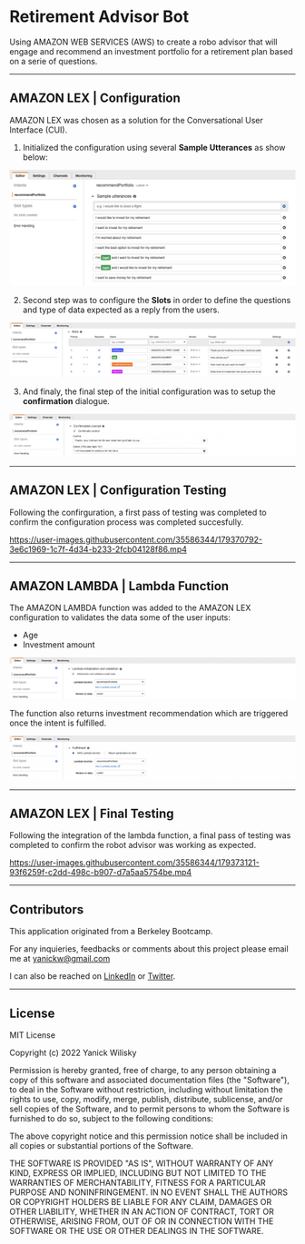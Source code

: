 # Retirement Advisor Bot
Using AMAZON WEB SERVICES (AWS) to create a robo advisor that will engage and recommend an investment portfolio for a retirement plan based on a serie of questions.

----------

## AMAZON LEX | Configuration
AMAZON LEX was chosen as a solution for the Conversational User Interface (CUI). 

1. Initialized the configuration using several **Sample Utterances** as show below:

![Sample_Utterances](./images/Sample_Utterances.png)

2. Second step was to configure the **Slots** in order to define the questions and type of data expected as a reply from the users.

![Slots](./images/Slots.png)

3. And finaly, the final step of the initial configuration was to setup the **confirmation** dialogue.

![Confirmation_Prompt](./images/Confirmation_Prompt.png)

----------

## AMAZON LEX | Configuration Testing
Following the confirguration, a first pass of testing was completed to confirm the configuration process was completed succesfully.

https://user-images.githubusercontent.com/35586344/179370792-3e6c1969-1c7f-4d34-b233-2fcb04128f86.mp4

----------

## AMAZON LAMBDA | Lambda Function

The AMAZON LAMBDA function was added to the AMAZON LEX configuration to validates the data some of the user inputs:
- Age
- Investment amount

![Confirmation_Prompt](./images/Lambda_initialisation.png)


The function also returns investment recommendation which are triggered once the intent is fulfilled.

![Confirmation_Prompt](./images/Fulfillement.png)

----------

## AMAZON LEX | Final Testing
Following the integration of the lambda function, a final pass of testing was completed to confirm the robot advisor was working as expected.

https://user-images.githubusercontent.com/35586344/179373121-93f6259f-c2dd-498c-b907-d7a5aa5754be.mp4

----------

## Contributors

This application originated from a Berkeley Bootcamp.

For any inquieries, feedbacks or comments about this project please email me at  [yanickw@gmail.com](mailto:yanickw@gmail.com)

I can also be reached on  [LinkedIn](https://www.linkedin.com/in/yanickwilisky/)  or  [Twitter](https://twitter.com/yanickwilisky).

----------

## License

MIT License

Copyright (c) 2022 Yanick Wilisky

Permission is hereby granted, free of charge, to any person obtaining a copy of this software and associated documentation files (the "Software"), to deal in the Software without restriction, including without limitation the rights to use, copy, modify, merge, publish, distribute, sublicense, and/or sell copies of the Software, and to permit persons to whom the Software is furnished to do so, subject to the following conditions:

The above copyright notice and this permission notice shall be included in all copies or substantial portions of the Software.

THE SOFTWARE IS PROVIDED "AS IS", WITHOUT WARRANTY OF ANY KIND, EXPRESS OR IMPLIED, INCLUDING BUT NOT LIMITED TO THE WARRANTIES OF MERCHANTABILITY, FITNESS FOR A PARTICULAR PURPOSE AND NONINFRINGEMENT. IN NO EVENT SHALL THE AUTHORS OR COPYRIGHT HOLDERS BE LIABLE FOR ANY CLAIM, DAMAGES OR OTHER LIABILITY, WHETHER IN AN ACTION OF CONTRACT, TORT OR OTHERWISE, ARISING FROM, OUT OF OR IN CONNECTION WITH THE SOFTWARE OR THE USE OR OTHER DEALINGS IN THE SOFTWARE.


